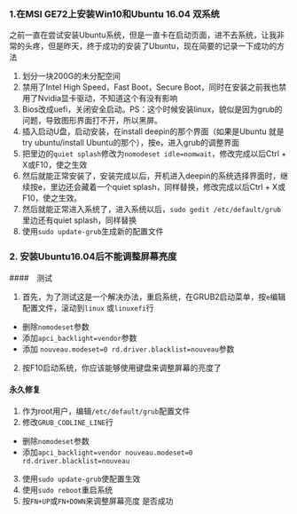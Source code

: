 ### 1.在MSI GE72上安装Win10和Ubuntu 16.04 双系统

之前一直在尝试安装Ubuntu系统，但是一直卡在启动页面，进不去系统，让我非常的头疼，但是昨天，终于成功的安装了Ubuntu，现在简要的记录一下成功的方法

1. 划分一块200G的未分配空间
2. 禁用了Intel High Speed，Fast Boot，Secure Boot，同时在安装之前我也禁用了Nvidia显卡驱动，不知道这个有没有影响
3. Bios改成uefi，关闭安全启动。PS：这个时候安装linux，貌似是因为grub的问题，导致图形界面打不开，所以黑屏。
4. 插入启动U盘，启动安装，在install deepin的那个界面（如果是Ubuntu 就是try ubuntu/install Ubuntu的那个），按e，进入grub的调整界面
5. 把里边的`quiet splash`修改为`nomodeset idle=nomwait`，修改完成以后Ctrl + X或F10，使之生效
6. 然后就能正常安装了，安装完成以后，开机进入deepin的系统选择界面时，继续按e，里边还会藏着一个quiet splash，同样替换，修改完成以后Ctrl + X或F10，使之生效。
7. 然后就能正常进入系统了，进入系统以后，`sudo gedit /etc/default/grub` 里边还有quiet splash，同样替换
8. 使用`sudo update-grub`生成新的配置文件

### 2. 安装Ubuntu16.04后不能调整屏幕亮度

####　测试

1. 首先，为了测试这是一个解决办法，重启系统，在GRUB2启动菜单，按`e`编辑配置文件，滚动到`linux` 或`linuxefi`行
  - 删除`nomodeset`参数
  - 添加`apci_backlight=vendor`参数
  - 添加 `nouveau.modeset=0 rd.driver.blacklist=nouveau`参数
2. 按F10启动系统，你应该能够使用键盘来调整屏幕的亮度了

#### 永久修复

1. 作为root用户，编辑`/etc/default/grub`配置文件
2. 修改`GRUB_CODLINE_LINE`行
  - 删除`nomodeset`参数
  - 添加`apci_backlight=vendor nouveau.modeset=0 rd.driver.blacklist=nouveau`
3. 使用`sudo update-grub`使配置生效
4. 使用`sudo reboot`重启系统
5. 按`FN+UP`或`FN+DOWN`来调整屏幕亮度 是否成功


